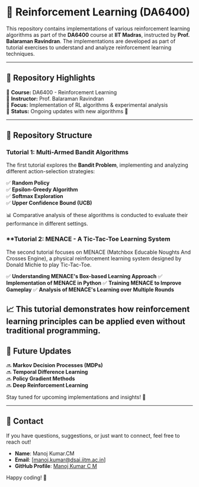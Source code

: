 # 🚀 Reinforcement Learning (DA6400)  

This repository contains implementations of various reinforcement learning algorithms as part of the **DA6400** course at **IIT Madras**, instructed by **Prof. Balaraman Ravindran**. The implementations are developed as part of tutorial exercises to understand and analyze reinforcement learning techniques.

---

## 📌 Repository Highlights  

🔹 **Course:** DA6400 - Reinforcement Learning  
🔹 **Instructor:** Prof. Balaraman Ravindran  
🔹 **Focus:** Implementation of RL algorithms & experimental analysis  
🔹 **Status:** Ongoing updates with new algorithms 🚀  

---

## 📂 Repository Structure  

###  **Tutorial 1: Multi-Armed Bandit Algorithms**  
The first tutorial explores the **Bandit Problem**, implementing and analyzing different action-selection strategies:  

✅ **Random Policy**  
✅ **Epsilon-Greedy Algorithm**  
✅ **Softmax Exploration**  
✅ **Upper Confidence Bound (UCB)**  

📊 Comparative analysis of these algorithms is conducted to evaluate their performance in different settings.

### **Tutorial 2: MENACE - A Tic-Tac-Toe Learning System
The second tutorial focuses on MENACE (Matchbox Educable Noughts And Crosses Engine), a physical reinforcement learning system designed by Donald Michie to play Tic-Tac-Toe.

✅ **Understanding MENACE's Box-based Learning Approach**
✅ **Implementation of MENACE in Python**
✅ **Training MENACE to Improve Gameplay**
✅ **Analysis of MENACE's Learning over Multiple Rounds**

📈 This tutorial demonstrates how reinforcement learning principles can be applied even without traditional programming.
---

## 🔮 Future Updates  

🔜 **Markov Decision Processes (MDPs)**  
🔜 **Temporal Difference Learning**  
🔜 **Policy Gradient Methods**  
🔜 **Deep Reinforcement Learning**  

Stay tuned for upcoming implementations and insights! 🎯

---

## 📧 Contact

If you have questions, suggestions, or just want to connect, feel free to reach out!

- **Name**: Manoj Kumar.CM  
- **Email**: [manoj.kumar@dsai.iitm.ac.in]  
- **GitHub Profile**: [Manoj Kumar C M](https://github.com/MANOJKUMAR-CM)

Happy coding! 🚀


